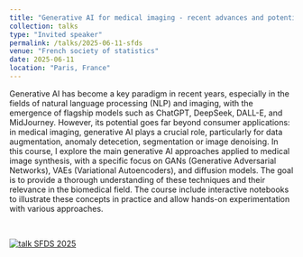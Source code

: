 ```yaml
---
title: "Generative AI for medical imaging - recent advances and potential benefits"
collection: talks
type: "Invited speaker"
permalink: /talks/2025-06-11-sfds
venue: "French society of statistics"
date: 2025-06-11
location: "Paris, France"
---
```


Generative AI has become a key paradigm in recent years, especially in the fields of natural language processing (NLP) and imaging, with the emergence of flagship models such as ChatGPT, DeepSeek, DALL-E, and MidJourney. However, its potential goes far beyond consumer applications: in medical imaging, generative AI plays a crucial role, particularly for data augmentation, anomaly detecetion, segmentation or image denoising. In this course, I explore the main generative AI approaches applied to medical image synthesis, with a specific focus on GANs (Generative Adversarial Networks), VAEs (Variational Autoencoders), and diffusion models. The goal is to provide a thorough understanding of these techniques and their relevance in the biomedical field. The course include interactive notebooks to illustrate these concepts in practice and allow hands-on experimentation with various approaches.

<br>

[![talk SFDS 2025](https://olivier-bernard-creatis.github.io//images//talk_sfds_2025.png)](https://olivier-bernard-creatis.github.io//files//research-sfds-bernard-2025.pdf)


